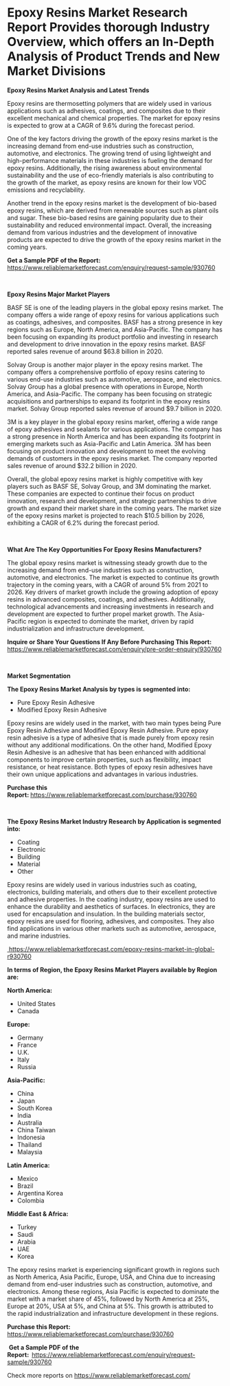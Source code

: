 <p><h1>Epoxy Resins Market Research Report Provides thorough Industry Overview, which offers an In-Depth Analysis of Product Trends and New Market Divisions</h1></p><p><strong>Epoxy Resins Market Analysis and Latest Trends</strong></p>
<p><p>Epoxy resins are thermosetting polymers that are widely used in various applications such as adhesives, coatings, and composites due to their excellent mechanical and chemical properties. The market for epoxy resins is expected to grow at a CAGR of 9.6% during the forecast period. </p><p>One of the key factors driving the growth of the epoxy resins market is the increasing demand from end-use industries such as construction, automotive, and electronics. The growing trend of using lightweight and high-performance materials in these industries is fueling the demand for epoxy resins. Additionally, the rising awareness about environmental sustainability and the use of eco-friendly materials is also contributing to the growth of the market, as epoxy resins are known for their low VOC emissions and recyclability.</p><p>Another trend in the epoxy resins market is the development of bio-based epoxy resins, which are derived from renewable sources such as plant oils and sugar. These bio-based resins are gaining popularity due to their sustainability and reduced environmental impact. Overall, the increasing demand from various industries and the development of innovative products are expected to drive the growth of the epoxy resins market in the coming years.</p></p>
<p><strong>Get a Sample PDF of the Report:&nbsp;</strong> <a href="https://www.reliablemarketforecast.com/enquiry/request-sample/930760">https://www.reliablemarketforecast.com/enquiry/request-sample/930760</a></p>
<p>&nbsp;</p>
<p><strong>Epoxy Resins Major Market Players</strong></p>
<p><p>BASF SE is one of the leading players in the global epoxy resins market. The company offers a wide range of epoxy resins for various applications such as coatings, adhesives, and composites. BASF has a strong presence in key regions such as Europe, North America, and Asia-Pacific. The company has been focusing on expanding its product portfolio and investing in research and development to drive innovation in the epoxy resins market. BASF reported sales revenue of around $63.8 billion in 2020.</p><p>Solvay Group is another major player in the epoxy resins market. The company offers a comprehensive portfolio of epoxy resins catering to various end-use industries such as automotive, aerospace, and electronics. Solvay Group has a global presence with operations in Europe, North America, and Asia-Pacific. The company has been focusing on strategic acquisitions and partnerships to expand its footprint in the epoxy resins market. Solvay Group reported sales revenue of around $9.7 billion in 2020.</p><p>3M is a key player in the global epoxy resins market, offering a wide range of epoxy adhesives and sealants for various applications. The company has a strong presence in North America and has been expanding its footprint in emerging markets such as Asia-Pacific and Latin America. 3M has been focusing on product innovation and development to meet the evolving demands of customers in the epoxy resins market. The company reported sales revenue of around $32.2 billion in 2020.</p><p>Overall, the global epoxy resins market is highly competitive with key players such as BASF SE, Solvay Group, and 3M dominating the market. These companies are expected to continue their focus on product innovation, research and development, and strategic partnerships to drive growth and expand their market share in the coming years. The market size of the epoxy resins market is projected to reach $10.5 billion by 2026, exhibiting a CAGR of 6.2% during the forecast period.</p></p>
<p>&nbsp;</p>
<p><strong>What Are The Key Opportunities For Epoxy Resins Manufacturers?</strong></p>
<p><p>The global epoxy resins market is witnessing steady growth due to the increasing demand from end-use industries such as construction, automotive, and electronics. The market is expected to continue its growth trajectory in the coming years, with a CAGR of around 5% from 2021 to 2026. Key drivers of market growth include the growing adoption of epoxy resins in advanced composites, coatings, and adhesives. Additionally, technological advancements and increasing investments in research and development are expected to further propel market growth. The Asia-Pacific region is expected to dominate the market, driven by rapid industrialization and infrastructure development.</p></p>
<p><strong>Inquire or Share Your Questions If Any Before Purchasing This Report:</strong> <a href="https://www.reliablemarketforecast.com/enquiry/pre-order-enquiry/930760">https://www.reliablemarketforecast.com/enquiry/pre-order-enquiry/930760</a></p>
<p>&nbsp;</p>
<p><strong>Market Segmentation</strong></p>
<p><strong>The Epoxy Resins Market Analysis by types is segmented into:</strong></p>
<p><ul><li>Pure Epoxy Resin Adhesive</li><li>Modified Epoxy Resin Adhesive</li></ul></p>
<p><p>Epoxy resins are widely used in the market, with two main types being Pure Epoxy Resin Adhesive and Modified Epoxy Resin Adhesive. Pure epoxy resin adhesive is a type of adhesive that is made purely from epoxy resin without any additional modifications. On the other hand, Modified Epoxy Resin Adhesive is an adhesive that has been enhanced with additional components to improve certain properties, such as flexibility, impact resistance, or heat resistance. Both types of epoxy resin adhesives have their own unique applications and advantages in various industries.</p></p>
<p><strong>Purchase this Report:&nbsp;</strong><a href="https://www.reliablemarketforecast.com/purchase/930760">https://www.reliablemarketforecast.com/purchase/930760</a></p>
<p>&nbsp;</p>
<p><strong>The Epoxy Resins Market Industry Research by Application is segmented into:</strong></p>
<p><ul><li>Coating</li><li>Electronic</li><li>Building</li><li>Material</li><li>Other</li></ul></p>
<p><p>Epoxy resins are widely used in various industries such as coating, electronics, building materials, and others due to their excellent protective and adhesive properties. In the coating industry, epoxy resins are used to enhance the durability and aesthetics of surfaces. In electronics, they are used for encapsulation and insulation. In the building materials sector, epoxy resins are used for flooring, adhesives, and composites. They also find applications in various other markets such as automotive, aerospace, and marine industries.</p></p>
<p><a href="https://www.reliablemarketforecast.com/epoxy-resins-market-in-global-r930760">&nbsp;https://www.reliablemarketforecast.com/epoxy-resins-market-in-global-r930760</a></p>
<p><strong>In terms of Region, the Epoxy Resins Market Players available by Region are:</strong></p>
<p>
    <p> <strong> North America: </strong>
        <ul>
            <li>United States</li>
            <li>Canada</li>
        </ul>
        </p> 
    <p> <strong> Europe: </strong>
        <ul>
            <li>Germany</li>
            <li>France</li>
            <li>U.K.</li>
            <li>Italy</li>
            <li>Russia</li>
        </ul>
        </p> 
    <p> <strong> Asia-Pacific: </strong>
        <ul>
            <li>China</li>
            <li>Japan</li>
            <li>South Korea</li>
            <li>India</li>
            <li>Australia</li>
            <li>China Taiwan</li>
            <li>Indonesia</li>
            <li>Thailand</li>
            <li>Malaysia</li>
        </ul>
        </p> 
    <p> <strong> Latin America: </strong>
        <ul>
            <li>Mexico</li>
            <li>Brazil</li>
            <li>Argentina Korea</li>
            <li>Colombia</li>
        </ul>
        </p> 
    <p> <strong> Middle East & Africa: </strong>
        <ul>
            <li>Turkey</li>
            <li>Saudi</li>
            <li>Arabia</li>
            <li>UAE</li>
            <li>Korea</li>
        </ul>
    </p>
    </p>
<p><p>The epoxy resins market is experiencing significant growth in regions such as North America, Asia Pacific, Europe, USA, and China due to increasing demand from end-user industries such as construction, automotive, and electronics. Among these regions, Asia Pacific is expected to dominate the market with a market share of 45%, followed by North America at 25%, Europe at 20%, USA at 5%, and China at 5%. This growth is attributed to the rapid industrialization and infrastructure development in these regions.</p></p>
<p><strong>Purchase this Report: </strong><a href="https://www.reliablemarketforecast.com/purchase/930760">https://www.reliablemarketforecast.com/purchase/930760</a></p>
<p>&nbsp;<strong>Get a Sample PDF of the Report:&nbsp;&nbsp;</strong><a href="https://www.reliablemarketforecast.com/enquiry/request-sample/930760">https://www.reliablemarketforecast.com/enquiry/request-sample/930760</a></p>
<p><strong></strong></p>
<p>Check more reports on <a href="https://www.reliablemarketforecast.com/">https://www.reliablemarketforecast.com/</a></p>